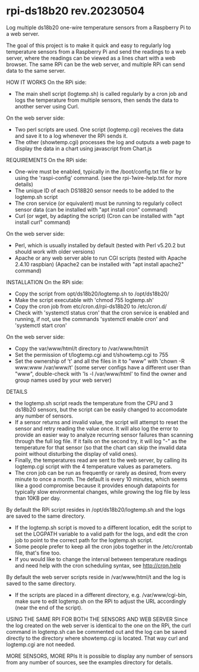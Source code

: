 # rpi-ds18b20 rev.20230504
Log multiple ds18b20 one-wire temperature sensors from a Raspberry Pi to a web server.

The goal of this project is to make it quick and easy to regularly log temperature sensors from a Raspberry Pi and send the readings to a web server, where the readings can be viewed as a lines chart with a web browser. 
The same RPi can be the web server, and multiple RPi can send data to the same server.

HOW IT WORKS
On the RPi side:
- The main shell script (logtemp.sh) is called regularly by a cron job and logs the temperature from multiple sensors, then sends the data to another server using Curl.

On the web server side:
- Two perl scripts are used. One script (logtemp.cgi) receives the data and save it to a log whenever the RPi sends it.
- The other (showtemp.cgi) processes the log and outputs a web page to display the data in a chart using javascript from Chart.js

REQUIREMENTS
On the RPi side:
- One-wire must be enabled, typically in the /boot/config.txt file or by using the 'raspi-config' command.
  (see the rpi-1wire-help.txt for more details)
- The unique ID of each DS18B20 sensor needs to be added to the logtemp.sh script 
- The cron service (or equivalent) must be running to regularly collect sensor data
  (can be installed with "apt install cron" command)
- Curl (or wget, by adapting the script)
  (Cron can be installed with "apt install curl" command)

On the web server side:
- Perl, which is usually installed by default (tested with Perl v5.20.2 but should work with older versions)
- Apache or any web server able to run CGI scripts (tested with Apache 2.4.10 raspbian)
  (Apache2 can be installed with "apt install apache2" command)

INSTALLATION
On the RPi side:
- Copy the script from opt/ds18b20/logtemp.sh to /opt/ds18b20/
- Make the script executable with 'chmod 755 logtemp.sh'
- Copy the cron job from etc/cron.d/rpi-ds18b20 to /etc/cron.d/
- Check with 'systemctl status cron' that the cron service is enabled and running, if not, use the commands 'systemctl enable cron' and 'systemctl start cron'

On the web server side:
- Copy the var/www/html/t directory to /var/www/html/t
- Set the permission of t/logtemp.cgi and t/showtemp.cgi to 755
- Set the ownership of 't' and all the files in it to "www" with 'chown -R www:www /var/www/t' (some server configs have a different user than "www", double-check with 'ls -l /var/www/html' to find the owner and group names used by your web server)

DETAILS
- the logtemp.sh script reads the temperature from the CPU and 3 ds18b20 sensors, but the script can be easily changed to accomodate any number of sensors.
- If a sensor returns and invalid value, the script will attempt to reset the sensor and retry reading the value once. It will also log the error to provide an easier way to analyze recurring sensor failures than scanning through the full log file. If it fails on the second try, it will log "-" as the temperature for that sensor (so that the chart can skip the invalid data point without disturbing the display of valid ones).
- Finally, the temperatures read are sent to the web server, by calling its logtemp.cgi script with the 4 temperature values as parameters.
- The cron job can be run as frequently or rarely as desired, from every minute to once a month. The default is every 10 minutes, which seems like a good compromise because it provides enough datapoints for typically slow environmental changes, while growing the log file by less than 10KB per day.

By default the RPi script resides in /opt/ds18b20/logtemp.sh and the logs are saved to the same directory. 
- If the logtemp.sh script is moved to a different location, edit the script to set the LOGPATH variable to a valid path for the logs, and edit the cron job to point to the correct path for the logtemp.sh script.
- Some people prefer to keep all the cron jobs together in the /etc/crontab file, that's fine too.
- If you would like to change the interval between temperature readings and need help with the cron scheduling syntax, see http://cron.help

By default the web server scripts reside in /var/www/html/t and the log is saved to the same directory.
- If the scripts are placed in a different directory, e.g. /var/www/cgi-bin, make sure to edit logtemp.sh on the RPi to adjust the URL accordingly (near the end of the script).

USING THE SAME RPI FOR BOTH THE SENSORS AND WEB SERVER
Since the log created on the web server is identical to the one on the RPi, the curl command in logtemp.sh can be commented out and the log can be saved directly to the directory where showtemp.cgi is located. That way curl and logtemp.cgi are not needed.

MORE SENSORS, MORE RPIs
It is possible to display any number of sensors from any number of sources, see the examples directory for details.

